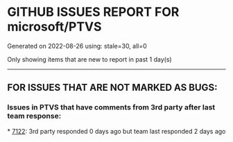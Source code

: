 
# GITHUB ISSUES REPORT FOR microsoft/PTVS


Generated on 2022-08-26 using: stale=30, all=0


Only showing items that are new to report in past 1 day(s)


---

## FOR ISSUES THAT ARE NOT MARKED AS BUGS:


### Issues in PTVS that have comments from 3rd party after last team response:


\* [7122](https://github.com/microsoft/PTVS/issues/7122 "Can't debug Python in my application"): 3rd party responded 0 days ago but team last responded 2 days ago
